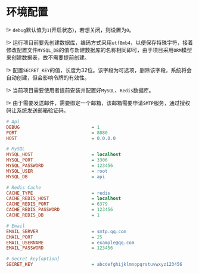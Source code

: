 # 环境配置
!> `debug`默认值为`1`(开启状态)，若想关闭，则设置为`0`。

!> 运行项目前要先创建数据库，编码方式采用`utf8mb4`，以便保存特殊字符，接着修改配置文件`MYSQL_DB`的值与新建数据库的名称相同即可，由于项目采用`ORM`模型来创建数据表，故不需要提前创建。

!> 配置`SECRET_KEY`的值，长度为32位。该字段为可选项，删除该字段，系统将会自动创建，但会影响令牌的有效性。

!> 当前项目需要使用者提前安装并配置好`MySQL`、`Redis`数据库。

!> 由于需要发送邮件，需要绑定一个邮箱，该邮箱需要申请`SMTP`服务，通过授权码让系统发送邮箱验证码。


```ini
# Api
DEBUG                           = 1
PORT                            = 8080
HOST                            = 0.0.0.0

# MySQL
MYSQL_HOST                      = localhost
MYSQL_PORT                      = 3306
MYSQL_PASSWORD                  = 123456
MYSQL_USER                      = root
MYSQL_DB                        = api

# Redis Cache
CACHE_TYPE                      = redis
CACHE_REDIS_HOST                = localhost
CACHE_REDIS_PORT                = 6379
CACHE_REDIS_PASSWORD            = 123456
CACHE_REDIS_DB                  = 1

# Email
EMAIL_SERVER                    = smtp.qq.com
EMAIL_PORT                      = 25
EMAIL_USERNAME                  = example@qq.com
EMAIL_PASSWORD                  = 123456

# Secret key[option]
SECRET_KEY                      = abcdefghijklmnopqrstuvwxyz123456

```